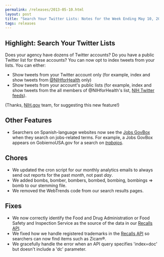 ```yaml
---
permalink: /releases/2013-05-10.html
layout: post
title: "Search Your Twitter Lists: Notes for the Week Ending May 10, 2013"
tags: releases
---
```


## Highlight: Search Your Twitter Lists

Does your agency have dozens of Twitter accounts? Do you have a public Twitter list for these accounts? You can now opt to index tweets from your lists. You can either:

* Show tweets from your Twitter account only (for example, index and show tweets from [@NIHforHealth](https://twitter.com/NIHforHealth) only)
* Show tweets from your account's public lists (for example, index and show tweets from the all members of @NIHforHealth's list, [NIH Twitter feeds](https://twitter.com/NIHforHealth/nih-twitter-feeds)).

(Thanks, [NIH.gov](http://www.nih.gov) team, for suggesting this new feature!)

## Other Features

* Searchers on Spanish-language websites now see the [Jobs GovBox](/manual/govbox-jobs.html) when they search on jobs-related terms. For example, a Jobs GovBox appears on GobiernoUSA.gov for a search on [*trabajos*](http://search.usa.gov/search?affiliate=gobiernousa&query=trabajos).

## Chores

* We updated the cron script for our monthly analytics emails to always send out reports for the past *month*, not past *day*.
* We added bombs, bomber, bombers, bombed, bombing, bombings => bomb to our stemming file.
* We removed the WebTrends code from our search results pages.

## Fixes

* We now correctly identify the Food and Drug Administration or Food Safety and Inspection Service as the source of the data in our [Recalls API](/developer/recalls.html).
* We fixed how we handle registered trademarks in the [Recalls API](/developer/recalls.html) so searchers can now find items such as Zicam&reg;.
* We gracefully handle the error when an API query specifies 'index=doc' but doesn't include a 'dc' parameter.